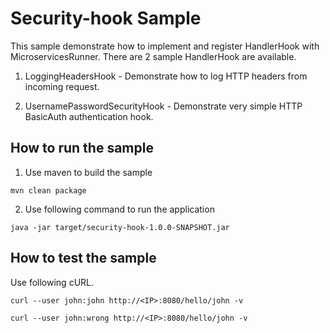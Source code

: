 # Security-hook Sample

This sample demonstrate how to implement and register HandlerHook with MicroservicesRunner. There are 2 sample
HandlerHook are available.

1. LoggingHeadersHook - Demonstrate how to log HTTP headers from incoming request.

2. UsernamePasswordSecurityHook - Demonstrate very simple HTTP BasicAuth authentication hook.


How to run the sample  
------------------------------------------
1. Use maven to build the sample 
```
mvn clean package 
```
2. Use following command to run the application 
```
java -jar target/security-hook-1.0.0-SNAPSHOT.jar
```
How to test the sample  
------------------------------------------

Use following cURL.  
```
curl --user john:john http://<IP>:8080/hello/john -v

curl --user john:wrong http://<IP>:8080/hello/john -v

```
